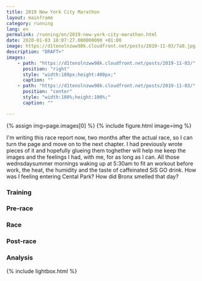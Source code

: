 ```yaml
---
title: 2019 New York City Marathon
layout: mainframe
category: running
lang: en
permalink: /running/en/2019-new-york-city-marathon.html
date: 2020-01-03 18:07:27.000000000 +01:00
image: https://d1tenolnzww98k.cloudfront.net/posts/2019-11-03/7a0.jpg
description: "DRAFT>"
images:
    - path: "https://d1tenolnzww98k.cloudfront.net/posts/2019-11-03/"
      position: "right"
      style: "width:180px;height:400px;"
      caption: ""
    - path: "https://d1tenolnzww98k.cloudfront.net/posts/2019-11-03/"
      position: "center"
      style: "width:100%;height:100%;"
      caption: ""

---
```


<aside>
{% assign img=page.images[0] %}
{% include figure.html image=img %}
</aside>

I'm writing this race report now, two months after the actual race, so I can turn the page and move on to the next chapter. I had previously wrote pieces of it and hopefully glueing them toghether will help me keep the images and the feelings I had, with me, for as long as I can. All those wednsdaysummer mornings waking up at 5:30am to fit an workout before work, the heat, the humidity and the taste of caffeinated SiS GO drink. How was I feeling entering Cental Park? How did Bronx smelled that day?

### Training

### Pre-race

### Race

### Post-race

### Analysis

{% include lightbox.html %}
